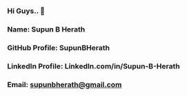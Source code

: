 ### Hi Guys.. 👋

### Name: Supun B Herath

### GitHub Profile: SupunBHerath

### LinkedIn Profile: LinkedIn.com/in/Supun-B-Herath

### Email: supunbherath@gmail.com
